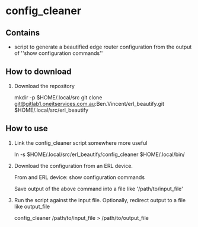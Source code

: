 # config_cleaner

## Contains

- script to generate a beautified edge router configuration from the output of ''show configuration commands''

## How to download

1) Download the repository

    mkdir -p $HOME/.local/src
    git clone git@gitlab1.oneitservices.com.au:Ben.Vincent/erl_beautify.git $HOME/.local/src/erl_beautify

## How to use

1) Link the config_cleaner script somewhere more useful

    ln -s $HOME/.local/src/erl_beautify/config_cleaner $HOME/.local/bin/

2) Download the configuration from an ERL device.

    From and ERL device:
        show configuration commands
    
    Save output of the above command into a file like '/path/to/input_file'

2) Run the script against the input file. Optionally, redirect output to a file like output_file
  
    config_cleaner /path/to/input_file > /path/to/output_file

